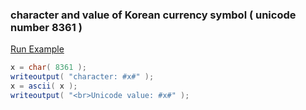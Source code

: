 ### character and value of Korean currency symbol ( unicode number 8361 )



<a href="https://try.boxlang.io/?code=eJyrULBVSM5ILNJQsDA2M1TQtOYqL8osSc0vLSkoLdFQUALJJSaXpBZZKShXKCuBFFQAtSQWJ2dmaihUYGqwSSqyC83LTM5PSVUoS8wpTUVoBAD1iyCj" target="_blank">Run Example</a>

```java
x = char( 8361 );
writeoutput( "character: #x#" );
x = ascii( x );
writeoutput( "<br>Unicode value: #x#" );

```



